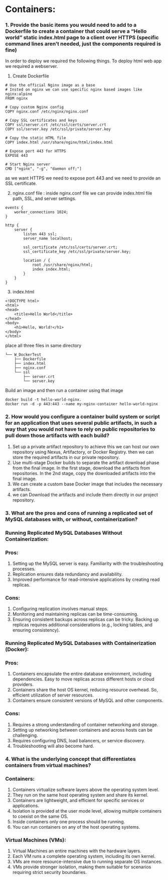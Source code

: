 # Containers:
### 1. Provide the basic items you would need to add to a Dockerfile to create a container that could serve a “Hello world” static index.html page to a client over HTTPS (specific command lines aren’t needed, just the components required is fine)


In order to deploy we required the following things.
To deploy html web app we required a webserver.

1. Create Dockerfile
```
# Use the official Nginx image as a base
# Insted on nginx we can use specific nginx based images like nginx:alpine
FROM nginx

# Copy custom Nginx config
COPY nginx.conf /etc/nginx/nginx.conf

# Copy SSL certificates and keys
COPY ssl/server.crt /etc/ssl/certs/server.crt
COPY ssl/server.key /etc/ssl/private/server.key

# Copy the static HTML file
COPY index.html /usr/share/nginx/html/index.html

# Expose port 443 for HTTPS
EXPOSE 443

# Start Nginx server
CMD ["nginx", "-g", "daemon off;"]

```

as we want HTTPS we need to expose port 443 and we need to provide an SSL certificate.


2. nginx.conf file : 
inside nginx.conf file we can provide index.html file path, SSL, and server settings.

```
events {
    worker_connections 1024;
}

http {
    server {
        listen 443 ssl;
        server_name localhost;

        ssl_certificate /etc/ssl/certs/server.crt;
        ssl_certificate_key /etc/ssl/private/server.key;

        location / {
            root /usr/share/nginx/html;
            index index.html;
        }
    }
}

```

3.  index.html

```
<!DOCTYPE html>
<html>
<head>
    <title>Hello World</title>
</head>
<body>
    <h1>Hello, World!</h1>
</body>
</html>

```

place all three files in same directory

```
└── W_DockerTest
    ├── Dockerfile
    ├── index.html
    ├── nginx.conf
    └── ssl
        ├── server.crt
        └── server.key

```

Build an image and then run a container using that image

```
docker build -t hello-world-nginx.
docker run -d -p 443:443 --name my-nginx-container hello-world-nginx
```

### 2. How would you configure a container build system or script for an application that uses several public artifacts, in such a way that you would not have to rely on public repositories to pull down those artifacts with each build?

1.  Set up a private artifact repository to achieve this we can host our own repository using Nexus, Artifactory, or Docker Registry. then we can store the required artifacts in our private repository.
2.  Use multi-stage Docker builds to separate the artifact download phase from the final image. In the first stage, download the artifacts from repositories.
In the 2nd stage, copy the downloaded artifacts into the final image.
3.  We can create a custom base Docker image that includes the necessary artifacts.
4.  we can Download the artifacts and include them directly in our project repository.


### 3. What are the pros and cons of running a replicated set of MySQL databases with, or without, containerization?

### Running Replicated MySQL Databases Without Containerization:

### Pros:
1.  Setting up the MySQL server is easy. Familiarity with the troubleshooting processes.
2.  Replication ensures data redundancy and availability.
3.  Improved performance for read-intensive applications by creating read replicas.

### Cons:
1.  Configuring replication involves manual steps.
2.  Monitoring and maintaining replicas can be time-consuming.
3.  Ensuring consistent backups across replicas can be tricky. Backing up replicas requires additional considerations (e.g., locking tables, and ensuring consistency).

### Running Replicated MySQL Databases with Containerization (Docker):

### Pros:
1.  Containers encapsulate the entire database environment, including dependencies. Easy to move replicas across different hosts or cloud providers.
2.  Containers share the host OS kernel, reducing resource overhead. So, efficient utilization of server resources.
3.  Containers ensure consistent versions of MySQL and other components.

### Cons:
1.  Requires a strong understanding of container networking and storage.
2.  Setting up networking between containers and across hosts can be challenging.
3.  Requires configuring DNS, load balancers, or service discovery.
4. Troubleshooting will also become hard.


### 4. What is the underlying concept that differentiates containers from virtual machines?

### Containers:
1.  Containers virtualize software layers above the operating system level.
2.  They run on the same host operating system and share its kernel.
3.  Containers are lightweight, and efficient for specific services or applications.
4.  Isolation is provided at the user mode level, allowing multiple containers to coexist on the same OS.
5.  Inside containers only one process should be running.
6.  You can run containers on any of the host operating systems.

### Virtual Machines (VMs):
1.  Virtual Machines an entire machines with the hardware layers.
2.  Each VM runs a complete operating system, including its own kernel.
3.  VMs are more resource-intensive due to running separate OS instances.
4.  VMs provide stronger isolation, making them suitable for scenarios requiring strict security boundaries.